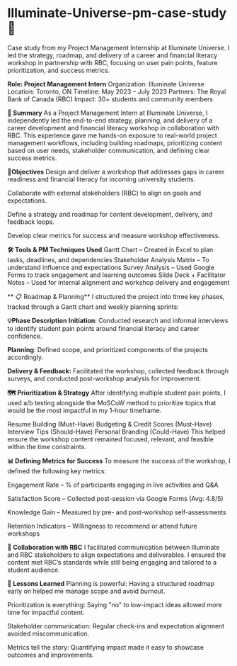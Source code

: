# Illuminate-Universe-pm-case-study 🚀 
Case study from my Project Management Internship at Illuminate Universe. I led the strategy, roadmap, and delivery of a career and financial literacy workshop in partnership with RBC, focusing on user pain points, feature prioritization, and success metrics.





**Role: Project Management Intern**
Organization: Illuminate Universe
Location: Toronto, ON 
Timeline: May 2023 – July 2023
Partners: The Royal Bank of Canada (RBC)
Impact: 30+ students and community members





**📌 Summary**
As a Project Management Intern at Illuminate Universe, I independently led the end-to-end strategy, planning, and delivery of a career development and financial literacy workshop in collaboration with RBC. This experience gave me hands-on exposure to real-world project management workflows, including building roadmaps, prioritizing content based on user needs, stakeholder communication, and defining clear success metrics.





**🎯Objectives** 
Design and deliver a workshop that addresses gaps in career readiness and financial literacy for incoming university students.

Collaborate with external stakeholders (RBC) to align on goals and expectations.

Define a strategy and roadmap for content development, delivery, and feedback loops.

Develop clear metrics for success and measure workshop effectiveness.





**🛠 Tools & PM Techniques Used**
Gantt Chart – Created in Excel to plan tasks, deadlines, and dependencies
Stakeholder Analysis Matrix – To understand influence and expectations
Survey Analysis – Used Google Forms to track engagement and learning outcomes
Slide Deck + Facilitator Notes – Used for internal alignment and workshop delivery and engagement





** 📋 Roadmap & Planning**
I structured the project into three key phases, tracked through a Gantt chart and weekly planning sprints:




**💡Phase	Description**
**Initiation**: Conducted research and informal interviews to identify student pain points around financial literacy and career confidence.

**Planning**: 	Defined scope, and prioritized components of the projects accordingly.

**Delivery & Feedback:** 	Facilitated the workshop, collected feedback through surveys, and conducted post-workshop analysis for improvement.






**🗺️  Prioritization & Strategy**
After identifying multiple student pain points, I used a/b testing alongside the MoSCoW method to prioritize topics that would be the most impactful in my 1-hour timeframe.

Resume Building (Must-Have)
Budgeting & Credit Scores (Must-Have)
Interview Tips (Should-Have)
Personal Branding (Could-Have)
This helped ensure the workshop content remained focused, relevant, and feasible within the time constraints.





**📊 Defining Metrics for Success**
To measure the success of the workshop, I defined the following key metrics:

Engagement Rate – % of participants engaging in live activities and Q&A

Satisfaction Score – Collected post-session via Google Forms (Avg: 4.8/5)

Knowledge Gain – Measured by pre- and post-workshop self-assessments

Retention Indicators – Willingness to recommend or attend future workshops






**💬 Collaboration with RBC**
I facilitated communication between Illuminate and RBC stakeholders to align expectations and deliverables. I ensured the content met RBC’s standards while still being engaging and tailored to a student audience. 

**🧠 Lessons Learned**
Planning is powerful: Having a structured roadmap early on helped me manage scope and avoid burnout.

Prioritization is everything: Saying "no" to low-impact ideas allowed more time for impactful content.

Stakeholder communication: Regular check-ins and expectation alignment avoided miscommunication.

Metrics tell the story: Quantifying impact made it easy to showcase outcomes and improvements.







